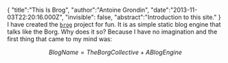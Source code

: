 {
    "title":"This Is Brog",
    "author":"Antoine Grondin",
    "date":"2013-11-03T22:20:16.000Z",
    "invisible": false,
    "abstract":"Introduction to this site."
}
I have created the [`brog`](https://github.com/aybabtme/brog) project for fun.  It is
as simple static blog engine that talks like the Borg.  Why does it so? Because I have no imagination and the first thing that came to my mind was:

$$BlogName = The Borg Collective + A Blog Engine$$
